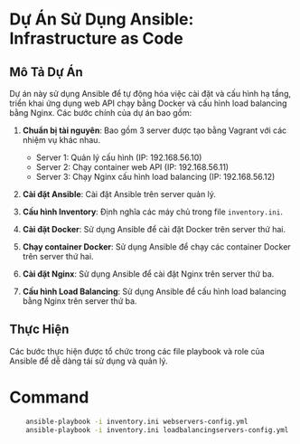 # Dự Án Sử Dụng Ansible: Infrastructure as Code

## Mô Tả Dự Án

Dự án này sử dụng Ansible để tự động hóa việc cài đặt và cấu hình hạ tầng, triển khai ứng dụng web API chạy bằng Docker và cấu hình load balancing bằng Nginx. Các bước chính của dự án bao gồm:

1. **Chuẩn bị tài nguyên**: Bao gồm 3 server được tạo bằng Vagrant với các nhiệm vụ khác nhau.

   - Server 1: Quản lý cấu hình (IP: 192.168.56.10)
   - Server 2: Chạy container web API (IP: 192.168.56.11)
   - Server 3: Chạy Nginx cấu hình load balancing (IP: 192.168.56.12)

2. **Cài đặt Ansible**: Cài đặt Ansible trên server quản lý.

3. **Cấu hình Inventory**: Định nghĩa các máy chủ trong file `inventory.ini`.

4. **Cài đặt Docker**: Sử dụng Ansible để cài đặt Docker trên server thứ hai.

5. **Chạy container Docker**: Sử dụng Ansible để chạy các container Docker trên server thứ hai.

6. **Cài đặt Nginx**: Sử dụng Ansible để cài đặt Nginx trên server thứ ba.

7. **Cấu hình Load Balancing**: Sử dụng Ansible để cấu hình load balancing bằng Nginx trên server thứ ba.

## Thực Hiện

Các bước thực hiện được tổ chức trong các file playbook và role của Ansible để dễ dàng tái sử dụng và quản lý.

# Command

```sh
    ansible-playbook -i inventory.ini webservers-config.yml
    ansible-playbook -i inventory.ini loadbalancingservers-config.yml
```
